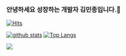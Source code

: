 ### 안녕하세요 성장하는 개발자 김민종입니다.👋
[![Hits](https://hits.seeyoufarm.com/api/count/incr/badge.svg?url=https%3A%2F%2Fgithub.com%2FKimminjong94)](https://hits.seeyoufarm.com)
<!--
**shinplest/shinplest** is a ✨ _special_ ✨ repository because its `README.md` (this file) appears on your GitHub profile.

Here are some ideas to get you started:

- 🔭 I’m currently working on ...
- 🌱 I’m currently learning ...
- 👯 I’m looking to collaborate on ...
- 🤔 I’m looking for help with ...
- 💬 Ask me about ...
- 📫 How to reach me: ...
- 😄 Pronouns: ...
- ⚡ Fun fact: ...
-->

[![github stats](https://github-readme-stats.vercel.app/api?username=Kimminjong94&show_icons=true&hide_border=true)](https://github.com/Kimminjong94)
[![Top Langs](https://github-readme-stats.vercel.app/api/top-langs/?username=Kimminjong94&layout=compact)](https://github.com/Kimminjong94)

<a href="" target="_blank"><img src="https://img.shields.io/badge/Python-3776AB?style=flat-square&logo=Python&logoColor=white"/></a>
